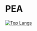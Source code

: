# PEA
[![Top Langs](https://github-readme-stats.vercel.app/api/top-langs/?username=bartelke&langs_count=8)](https://github.com/anuraghazra/github-readme-stats)
